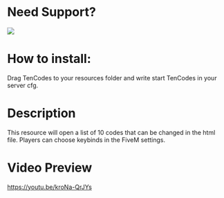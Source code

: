 # Need Support?
<a href="https://discord.gg/Z9Mxu72zZ6">
  <img src="https://invidget.switchblade.xyz/Z9Mxu72zZ6" />
</a>

# How to install:
Drag TenCodes to your resources folder and write start TenCodes in your server cfg.

# Description
This resource will open a list of 10 codes that can be changed in the html file. Players can choose keybinds in the FiveM settings.

# Video Preview
https://youtu.be/kroNa-QrJYs
